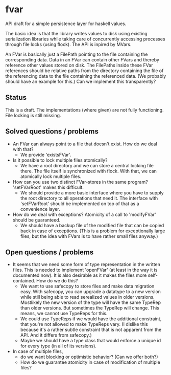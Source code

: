 fvar
====

API draft for a simple persistence layer for haskell values.

The basic idea is that the library writes values to disk using existing serialization libraries 
while taking care of concurrently accessing processes through file locks (using flock). 
The API is inpired by MVars.

An FVar is basically just a FilePath pointing to the file containing the corresponding data.
Data in an FVar can contain other FVars and thereby reference other values stored on disk.
The FilePaths inside these FVar references should be relative paths from the directory containing
the file of the referencing data to the file containing the referenced data. (We probably should
have an example for this.) Can we implement this transparently?

Status
------

This is a draft. The implementations (where given) are not fully functioning. File locking is still missing.

Solved questions / problems
---------------------------

  - An FVar can always point to a file that doesn't exist. How do we deal with that?
    - We provide 'existsFVar'.
  - Is it possible to lock multiple files atomically?
    - We have a root directory and we can store a central locking file there. The file itself is synchronized with flock. With that, we can atomically lock multiple files.
  - How can you use two distinct FVar-stores in the same program? 'setFVarRoot' makes this difficult.
    - We should provide a more basic interface where you have to supply the root directory to all operations that need it. The interface with 'setFVarRoot' should be implemented on top of that as a convenience layer.
  - How do we deal with exceptions? Atomicity of a call to 'modifyFVar' should be guaranteed.
    - We should have a backup file of the modified file that can be copied back in case of exceptions. (This is a problem for exceptionally large files, but the idea with FVars is to have rather small files anyway.)

Open questions / problems
-------------------------

  - It seems that we need some form of type representation in the written files. This is needed to implement 'openFVar' (at least in the way it is documented now). It is also desirable as it makes the files more self-contained. How do we do this?
    - We want to use safecopy to store files and make data migration easy. With safecopy, you can upgrade a datatype to a new version while still being able to read serealized values in older versions. Mostlikely the new version of the type will have the same TypeRep than older versions. But sometimes the TypeRep will change. This means, we cannot use TypeReps for this.
    - We could use TypeReps if we would have the additional constraint, that you're not allowed to make TypeReps vary. (I dislike this because it's a rather subtle constraint that is not apparent from the API. And it differs from safecopy.)
    - Maybe we should have a type class that would enforce a unique id for every type (in all of its versions).
  - In case of multiple files, 
    - do we want blocking or optimistic behavior? (Can we offer both?)
    - How do we guarantee atomicity in case of modification of multiple files?
